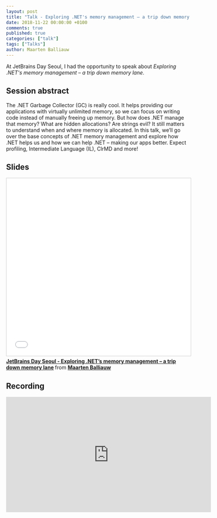 ```yaml
---
layout: post
title: "Talk - Exploring .NET's memory management – a trip down memory lane - JetBrains Day - South Korea - Seoul"
date: 2018-11-22 00:00:00 +0100
comments: true
published: true
categories: ["talk"]
tags: ["Talks"]
author: Maarten Balliauw
---
```


At JetBrains Day Seoul, I had the opportunity to speak about *Exploring .NET's memory management – a trip down memory lane*.

## Session abstract

The .NET Garbage Collector (GC) is really cool. It helps providing our applications with virtually unlimited memory, so we can focus on writing code instead of manually freeing up memory. But how does .NET manage that memory? What are hidden allocations? Are strings evil? It still matters to understand when and where memory is allocated. In this talk, we’ll go over the base concepts of .NET memory management and explore how .NET helps us and how we can help .NET – making our apps better. Expect profiling, Intermediate Language (IL), ClrMD and more!

## Slides

<iframe src="//www.slideshare.net/slideshow/embed_code/key/mOleixSHGGwSBf" width="595" height="485" frameborder="0" marginwidth="0" marginheight="0" scrolling="no" style="border:1px solid #CCC; border-width:1px; margin-bottom:5px; max-width: 100%;" allowfullscreen> </iframe> <div style="margin-bottom:5px"> <strong> <a href="//www.slideshare.net/maartenba/jetbrains-day-seoul-exploring-nets-memory-management-a-trip-down-memory-lane-123918483" title="JetBrains Day Seoul - Exploring .NET’s memory management – a trip down memory lane" target="_blank">JetBrains Day Seoul - Exploring .NET’s memory management – a trip down memory lane</a> </strong> from <strong><a href="https://www.slideshare.net/maartenba" target="_blank">Maarten Balliauw</a></strong> </div>

## Recording

<iframe width="560" height="315" src="https://www.youtube-nocookie.com/embed/K_4u4aQrgLU" frameborder="0" allow="accelerometer; autoplay; encrypted-media; gyroscope; picture-in-picture" allowfullscreen></iframe>